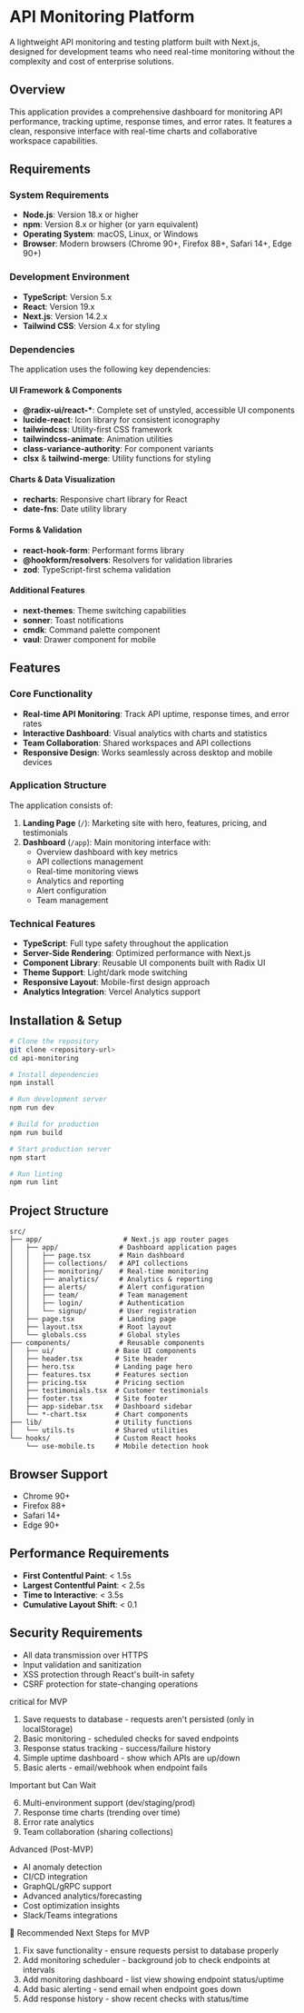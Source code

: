 # API Monitoring Platform

A lightweight API monitoring and testing platform built with Next.js, designed for development teams who need real-time monitoring without the complexity and cost of enterprise solutions.

## Overview

This application provides a comprehensive dashboard for monitoring API performance, tracking uptime, response times, and error rates. It features a clean, responsive interface with real-time charts and collaborative workspace capabilities.

## Requirements

### System Requirements

-   **Node.js**: Version 18.x or higher
-   **npm**: Version 8.x or higher (or yarn equivalent)
-   **Operating System**: macOS, Linux, or Windows
-   **Browser**: Modern browsers (Chrome 90+, Firefox 88+, Safari 14+, Edge 90+)

### Development Environment

-   **TypeScript**: Version 5.x
-   **React**: Version 19.x
-   **Next.js**: Version 14.2.x
-   **Tailwind CSS**: Version 4.x for styling

### Dependencies

The application uses the following key dependencies:

#### UI Framework & Components

-   **@radix-ui/react-\***: Complete set of unstyled, accessible UI components
-   **lucide-react**: Icon library for consistent iconography
-   **tailwindcss**: Utility-first CSS framework
-   **tailwindcss-animate**: Animation utilities
-   **class-variance-authority**: For component variants
-   **clsx** & **tailwind-merge**: Utility functions for styling

#### Charts & Data Visualization

-   **recharts**: Responsive chart library for React
-   **date-fns**: Date utility library

#### Forms & Validation

-   **react-hook-form**: Performant forms library
-   **@hookform/resolvers**: Resolvers for validation libraries
-   **zod**: TypeScript-first schema validation

#### Additional Features

-   **next-themes**: Theme switching capabilities
-   **sonner**: Toast notifications
-   **cmdk**: Command palette component
-   **vaul**: Drawer component for mobile

## Features

### Core Functionality

-   **Real-time API Monitoring**: Track API uptime, response times, and error rates
-   **Interactive Dashboard**: Visual analytics with charts and statistics
-   **Team Collaboration**: Shared workspaces and API collections
-   **Responsive Design**: Works seamlessly across desktop and mobile devices

### Application Structure

The application consists of:

1. **Landing Page** (`/`): Marketing site with hero, features, pricing, and testimonials
2. **Dashboard** (`/app`): Main monitoring interface with:
    - Overview dashboard with key metrics
    - API collections management
    - Real-time monitoring views
    - Analytics and reporting
    - Alert configuration
    - Team management

### Technical Features

-   **TypeScript**: Full type safety throughout the application
-   **Server-Side Rendering**: Optimized performance with Next.js
-   **Component Library**: Reusable UI components built with Radix UI
-   **Theme Support**: Light/dark mode switching
-   **Responsive Layout**: Mobile-first design approach
-   **Analytics Integration**: Vercel Analytics support

## Installation & Setup

```bash
# Clone the repository
git clone <repository-url>
cd api-monitoring

# Install dependencies
npm install

# Run development server
npm run dev

# Build for production
npm run build

# Start production server
npm start

# Run linting
npm run lint
```

## Project Structure

```
src/
├── app/                    # Next.js app router pages
│   ├── app/               # Dashboard application pages
│   │   ├── page.tsx       # Main dashboard
│   │   ├── collections/   # API collections
│   │   ├── monitoring/    # Real-time monitoring
│   │   ├── analytics/     # Analytics & reporting
│   │   ├── alerts/        # Alert configuration
│   │   ├── team/          # Team management
│   │   ├── login/         # Authentication
│   │   └── signup/        # User registration
│   ├── page.tsx           # Landing page
│   ├── layout.tsx         # Root layout
│   └── globals.css        # Global styles
├── components/            # Reusable components
│   ├── ui/               # Base UI components
│   ├── header.tsx        # Site header
│   ├── hero.tsx          # Landing page hero
│   ├── features.tsx      # Features section
│   ├── pricing.tsx       # Pricing section
│   ├── testimonials.tsx  # Customer testimonials
│   ├── footer.tsx        # Site footer
│   ├── app-sidebar.tsx   # Dashboard sidebar
│   └── *-chart.tsx       # Chart components
├── lib/                  # Utility functions
│   └── utils.ts          # Shared utilities
└── hooks/                # Custom React hooks
    └── use-mobile.ts     # Mobile detection hook
```

## Browser Support

-   Chrome 90+
-   Firefox 88+
-   Safari 14+
-   Edge 90+

## Performance Requirements

-   **First Contentful Paint**: < 1.5s
-   **Largest Contentful Paint**: < 2.5s
-   **Time to Interactive**: < 3.5s
-   **Cumulative Layout Shift**: < 0.1

## Security Requirements

-   All data transmission over HTTPS
-   Input validation and sanitization
-   XSS protection through React's built-in safety
-   CSRF protection for state-changing operations

critical for MVP

1. Save requests to database - requests aren't persisted (only in localStorage)
2. Basic monitoring - scheduled checks for saved endpoints
3. Response status tracking - success/failure history
4. Simple uptime dashboard - show which APIs are up/down
5. Basic alerts - email/webhook when endpoint fails

Important but Can Wait

6. Multi-environment support (dev/staging/prod)
7. Response time charts (trending over time)
8. Error rate analytics
9. Team collaboration (sharing collections)

Advanced (Post-MVP)

-   AI anomaly detection
-   CI/CD integration
-   GraphQL/gRPC support
-   Advanced analytics/forecasting
-   Cost optimization insights
-   Slack/Teams integrations

🎯 Recommended Next Steps for MVP

1. Fix save functionality - ensure requests persist to database properly
2. Add monitoring scheduler - background job to check endpoints at intervals
3. Add monitoring dashboard - list view showing endpoint status/uptime
4. Add basic alerting - send email when endpoint goes down
5. Add response history - show recent checks with status/time
